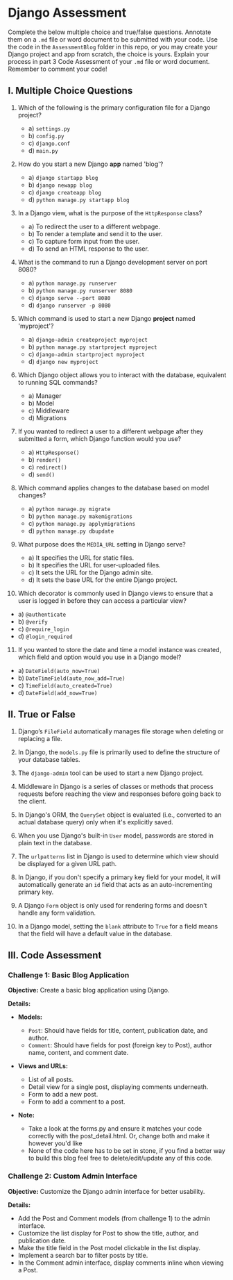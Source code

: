 # Django Assessment

Complete the below multiple choice and true/false questions. Annotate them on a `.md` file or word document to be submitted with your code. 
Use the code in the `AssessmentBlog` folder in this repo, or you may create your Django project and app from scratch, the choice is yours.
Explain your process in part 3 Code Assessment of your `.md` file or word document. 
Remember to comment your code!

## I. Multiple Choice Questions

1. Which of the following is the primary configuration file for a Django project?
   - a) `settings.py`
   - b) `config.py`
   - c) `django.conf`
   - d) `main.py`

2. How do you start a new Django **app** named 'blog'?
   - a) `django startapp blog`
   - b) `django newapp blog`
   - c) `django createapp blog`
   - d) `python manage.py startapp blog`

3. In a Django view, what is the purpose of the `HttpResponse` class?
   - a) To redirect the user to a different webpage.
   - b) To render a template and send it to the user.
   - c) To capture form input from the user.
   - d) To send an HTML response to the user.

4. What is the command to run a Django development server on port 8080?
   - a) `python manage.py runserver`
   - b) `python manage.py runserver 8080`
   - c) `django serve --port 8080`
   - d) `django runserver -p 8080`

5. Which command is used to start a new Django **project** named 'myproject'?
   - a) `django-admin createproject myproject`
   - b) `python manage.py startproject myproject`
   - c) `django-admin startproject myproject`
   - d) `django new myproject`

6. Which Django object allows you to interact with the database, equivalent to running SQL commands?
   - a) Manager
   - b) Model
   - c) Middleware
   - d) Migrations

7. If you wanted to redirect a user to a different webpage after they submitted a form, which Django function would you use?
   - a) `HttpResponse()`
   - b) `render()`
   - c) `redirect()`
   - d) `send()`

8. Which command applies changes to the database based on model changes?
   - a) `python manage.py migrate`
   - b) `python manage.py makemigrations`
   - c) `python manage.py applymigrations`
   - d) `python manage.py dbupdate`

8. What purpose does the `MEDIA_URL` setting in Django serve?
   - a) It specifies the URL for static files.
   - b) It specifies the URL for user-uploaded files.
   - c) It sets the URL for the Django admin site.
   - d) It sets the base URL for the entire Django project.

10. Which decorator is commonly used in Django views to ensure that a user is logged in before they can access a particular view?
   - a) `@authenticate`
   - b) `@verify`
   - c) `@require_login`
   - d) `@login_required`

11. If you wanted to store the date and time a model instance was created, which field and option would you use in a Django model?
   - a) `DateField(auto_now=True)`
   - b) `DateTimeField(auto_now_add=True)`
   - c) `TimeField(auto_created=True)`
   - d) `DateField(add_now=True)`

## II. True or False

1. Django’s `FileField` automatically manages file storage when deleting or replacing a file.

2. In Django, the `models.py` file is primarily used to define the structure of your database tables.

3. The `django-admin` tool can be used to start a new Django project.

4. Middleware in Django is a series of classes or methods that process requests before reaching the view and responses before going back to the client.

6. In Django's ORM, the `QuerySet` object is evaluated (i.e., converted to an actual database query) only when it's explicitly saved.

7. When you use Django's built-in `User` model, passwords are stored in plain text in the database.

8. The `urlpatterns` list in Django is used to determine which view should be displayed for a given URL path.

9. In Django, if you don't specify a primary key field for your model, it will automatically generate an `id` field that acts as an auto-incrementing primary key.

10. A Django `Form` object is only used for rendering forms and doesn't handle any form validation.

11. In a Django model, setting the `blank` attribute to `True` for a field means that the field will have a default value in the database.

## III. Code Assessment

### Challenge 1: Basic Blog Application
**Objective:** Create a basic blog application using Django.

**Details:**

- **Models:**
  - `Post`: Should have fields for title, content, publication date, and author.
  - `Comment`: Should have fields for post (foreign key to Post), author name, content, and comment date.
  
- **Views and URLs:**
  - List of all posts.
  - Detail view for a single post, displaying comments underneath.
  - Form to add a new post.
  - Form to add a comment to a post.

- **Note:** 
   - Take a look at the forms.py and ensure it matches your code correctly with the post_detail.html. Or, change both and make it however you'd like
   - None of the code here has to be set in stone, if you find a better way to build this blog feel free to delete/edit/update any of this code.

### Challenge 2: Custom Admin Interface
**Objective:** Customize the Django admin interface for better usability.

**Details:**

- Add the Post and Comment models (from challenge 1) to the admin interface.
- Customize the list display for Post to show the title, author, and publication date.
- Make the title field in the Post model clickable in the list display.
- Implement a search bar to filter posts by title.
- In the Comment admin interface, display comments inline when viewing a Post.

